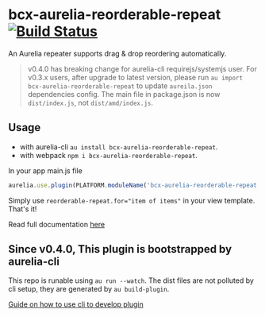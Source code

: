 # bcx-aurelia-reorderable-repeat [![Build Status](https://travis-ci.org/buttonwoodcx/bcx-aurelia-reorderable-repeat.svg?branch=master)](https://travis-ci.org/buttonwoodcx/bcx-aurelia-reorderable-repeat)

An Aurelia repeater supports drag & drop reordering automatically.

> v0.4.0 has breaking change for aurelia-cli requirejs/systemjs user. For v0.3.x users, after upgrade to latest version, please run `au import bcx-aurelia-reorderable-repeat` to update `aureila.json` dependencies config. The main file in package.json is now `dist/index.js`, not `dist/amd/index.js`.

## Usage

* with aurelia-cli `au install bcx-aurelia-reorderable-repeat`.
* with webpack `npm i bcx-aurelia-reorderable-repeat`.

In your app main.js file

```js
aurelia.use.plugin(PLATFORM.moduleName('bcx-aurelia-reorderable-repeat'));
```

Simply use `reorderable-repeat.for="item of items"` in your view template. That's it!

Read full documentation [here](https://buttonwoodcx.github.io/doc-bcx-aurelia-dnd/#/reorderable-repeat)

## Since v0.4.0, This plugin is bootstrapped by aurelia-cli

This repo is runable using `au run --watch`. The dist files are not polluted by cli setup, they are generated by `au build-plugin`.

[Guide on how to use cli to develop plugin](https://github.com/aurelia-contrib/aurelia-getting-started/blob/master/guides/how-to-use-cli-to-develop-plugin.md)
